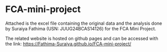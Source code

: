 # FCA-mini-project
Attached is the excel file containing the original data and the analysis done by Suraiya Fathima (USN: JUUG24BCAS14126) for the FCA Mini Project.

The related website is hosted on github pages and can be accessed with the link: https://Fathima-Suraiya.github.io/FCA-mini-project/
